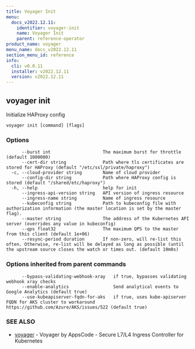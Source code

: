 ```yaml
---
title: Voyager Init
menu:
  docs_v2022.12.11:
    identifier: voyager-init
    name: Voyager Init
    parent: reference-operator
product_name: voyager
menu_name: docs_v2022.12.11
section_menu_id: reference
info:
  cli: v0.0.11
  installer: v2022.12.11
  version: v2022.12.11
---
```


## voyager init

Initialize HAProxy config

```
voyager init [command] [flags]
```

### Options

```
      --burst int                    The maximum burst for throttle (default 1000000)
      --cert-dir string              Path where tls certificates are stored for HAProxy (default "/etc/ssl/private/haproxy")
  -c, --cloud-provider string        Name of cloud provider
      --config-dir string            Path where HAProxy config is stored (default "/shared/etc/haproxy")
  -h, --help                         help for init
      --ingress-api-version string   API version of ingress resource
      --ingress-name string          Name of ingress resource
      --kubeconfig string            Path to kubeconfig file with authorization information (the master location is set by the master flag).
      --master string                The address of the Kubernetes API server (overrides any value in kubeconfig)
      --qps float32                  The maximum QPS to the master from this client (default 1e+06)
      --resync-period duration       If non-zero, will re-list this often. Otherwise, re-list will be delayed as long as possible (until the upstream source closes the watch or times out. (default 10m0s)
```

### Options inherited from parent commands

```
      --bypass-validating-webhook-xray   if true, bypasses validating webhook xray checks
      --enable-analytics                 Send analytical events to Google Analytics (default true)
      --use-kubeapiserver-fqdn-for-aks   if true, uses kube-apiserver FQDN for AKS cluster to workaround https://github.com/Azure/AKS/issues/522 (default true)
```

### SEE ALSO

* [voyager](/docs/v2022.12.11/reference/operator/voyager)	 - Voyager by AppsCode - Secure L7/L4 Ingress Controller for Kubernetes

